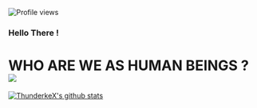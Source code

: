 ![Profile views](https://komarev.com/ghpvc/?username=ThunderkeX&color=ff4968&style=flat-square)
### Hello There !
# WHO ARE WE AS HUMAN BEINGS ? <img src="https://media.tenor.com/images/c1d7f88abd028148ef01a4cf0be18799/tenor.gif">
<!-- ❔❔❔❔ means username in below README.md -->
<!-- Also feel free to update second URL to any URL -->
[![ThunderkeX's github stats](https://github-readme-stats.vercel.app/api?username=ThunderkeX&count_private=true&include_all_commits=true&theme=radical)](https://google.com)
